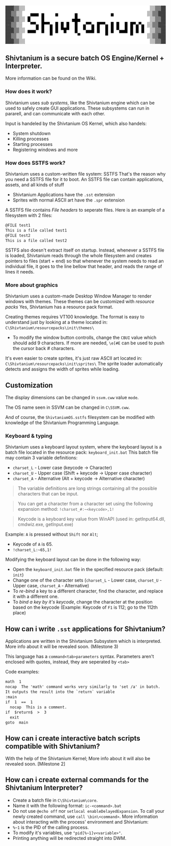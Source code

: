 ![Shivtanium Logo](https://raw.githubusercontent.com/Shivter14/Shivtanium/main/Shivtanium.png)
## Shivtanium is a secure batch OS Engine/Kernel + Interpreter.
More information can be found on the Wiki.
### How does it work?
Shivtanium uses *sub systems*, like the Shivtanium engine which can be used to safely create GUI applications.
These subsystems can run in pararell, and can communicate with each other.

Input is handeled by the Shivtanium OS Kernel, which also handels:
- System shutdown
- Killing processes
- Starting processes
- Registering windows
and more

### How does SSTFS work?
Shivtanium uses a custom-written file system: SSTFS
That's the reason why you need a SSTFS file for it to boot.
An SSTFS file can contain applications, assets, and all kinds of stuff
- Shivtanium Applications have the `.sst` extension
- Sprites with normal ASCII art have the `.spr` extension

A SSTFS file contains *File headers* to seperate files.
Here is an example of a filesystem with 2 files:
```
@FILE test1
This is a file called test1
@FILE test2
This is a file called test2
```
SSTFS also doesn't extract itself on startup. Instead, whenever a SSTFS file is loaded, Shivtanium reads through the whole filesystem and creates pointers to files (start + end) so that whenever the system needs to read an individual file, it goes to the line bellow that header, and reads the range of lines it needs.
### More about graphics
Shivtanium uses a custom-made Desktop Window Manager to render windows with themes.
These themes can be customized with *resource packs*
Yes, Shivtanium has a resource pack format.

Creating themes requires VT100 knowledge.
The format is easy to understand just by looking at a theme located in: `C\Shivtanium\resourcepacks\init\themes\`

* To modify the window button controlls, change the `CBUI` value which should add 9 characters. If more are needed, `\e[#E` can be used to push the cursor back # characters.

It's even easier to create sprites, it's just raw ASCII art located in: `C\Shivtanium\resourcepacks\init\sprites\`
The sprite loader automatically detects and assigns the width of sprites while loading.
## Customization
The display dimensions can be changed in `ssvm.cww` value `mode`.

The OS name seen in SSVM can be changed in `C\SSVM.cww`.

And of course, the `ShivtaniumOS.sstfs` filesystem can be modified with knowledge of the Shivtanium Programming Language.
### Keyboard & typing
Shivtanium uses a keyboard layout system, where the keyboard layout is a batch file located in the resource pack:
`keyboard_init.bat`
This batch file may contain 3 variable definitions:
- `charset_L` - Lower case (keycode -> Character)
- `charset_U` - Upper case (Shift + keycode -> Upper case character)
- `charset_A` - Alternative (Alt + keycode -> Alternative character)

> The variable definitions are long strings containing all the possible characters that can be input.

> You can get a character from a character set using the following expansion method: `!charset_#:~<keycode>,1!`

> Keycode is a keyboard key value from WinAPI (used in: getInput64.dll, cmdwiz.exe, getInput.exe)

Example: `A` is pressed without `Shift` nor `Alt`;
- Keycode of `A` is 65.
- `!charset_L:~65,1!`

Modifying the keyboard layout can be done in the following way:
* Open the `keyboard_init.bat` file in the specified resource pack (default: `init`)
* Change one of the character sets (`charset_L` - Lower case, `charset_U` - Upper case, `charset_A` - Alternative)
* To *re-bind* a key to a different character, find the character, and replace it with a different one.
* To *bind a key by it's keycode*, change the character at the position based on the keycode (Example: Keycode of `F1` is 112; go to the 112th place)
## How can i write `.sst` applications for Shivtanium?
Applications are written in the Shivtanium Subsystem which is interpreted.
More info about it will be revealed soon. (Milestone 3)

This language has a `command<tab>parameters` syntax. Parameters aren't enclosed with quotes, instead, they are seperated by `<tab>`

Code examples:
```
math  1
nocap  The 'math' command works very similarly to 'set /a' in batch. It outputs the result into the `return` variable
:main
if  1  ==  1
  nocap  This is a comment.
if  $return$  >  3
  exit
goto  main
```

## How can i create interactive batch scripts compatible with Shivtanium?
With the help of the Shivtanium Kernel;
More info about it will also be revealed soon. [Milestone 2]
## How can i create external commands for the Shivtanium Interpreter?
- Create a batch file in `C\Shivtanium\core`.
- Name it with the following format: `ic-<command>.bat`
- Do not use `@echo off` nor `setlocal enableDelayedExpansion`.
To call your newly created command, use `call \bin\<command>`.
More information about interacting with the process' environment and Shivtanium:
- `%~1` is the PID of the calling process.
- To modify it's variables, use `"pid[%~1]v<variable>"`.
- Printing anything will be redirected straight into DWM.
